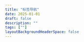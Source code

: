 ```yaml
---
title: "标签导航"
date: 2025-01-01
draft: false
description: ""
tags: [""]
layoutBackgroundHeaderSpace: false
---
```


